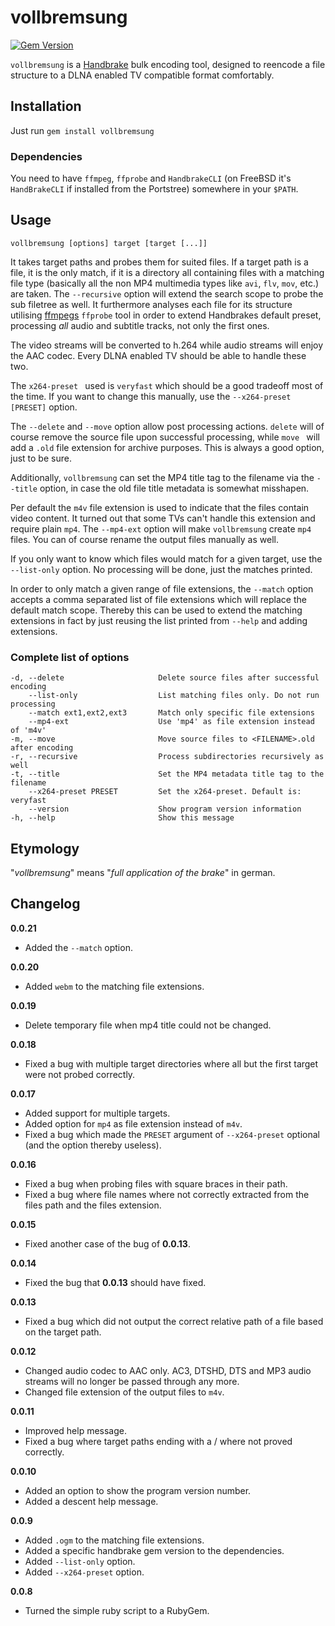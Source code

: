 # vollbremsung

[![Gem Version](https://badge.fury.io/rb/vollbremsung.svg)](http://badge.fury.io/rb/vollbremsung)

`vollbremsung` is a [Handbrake](https://handbrake.fr) bulk encoding tool, designed to reencode a file structure to a DLNA enabled TV compatible format comfortably.

## Installation

Just run ```gem install vollbremsung```

### Dependencies

You need to have `ffmpeg`, `ffprobe` and `HandbrakeCLI` (on FreeBSD it's `HandBrakeCLI` if installed from the Portstree) somewhere in your `$PATH`.

## Usage

	vollbremsung [options] target [target [...]]

It takes target paths and probes them for suited files. If a target path is a file, it is the only match, if it is a directory all containing files with a matching file type (basically all the non MP4 multimedia types like `avi`, `flv`, `mov`, etc.) are taken. The `--recursive` option will extend the search scope to probe the sub filetree as well. It furthermore analyses each file for its structure utilising [ffmpegs](https://www.ffmpeg.org) `ffprobe` tool in order to extend Handbrakes default preset, processing *all* audio and subtitle tracks, not only the first ones.

The video streams will be converted to h.264 while audio streams will enjoy the AAC codec. Every DLNA enabled TV should be able to handle these two.

The `x264-preset ` used is `veryfast` which should be a good tradeoff most of the time. If you want to change this manually, use the `--x264-preset [PRESET]` option.

The `--delete` and `--move` option allow post processing actions. `delete` will of course remove the source file upon successful processing, while `move ` will add a `.old` file extension for archive purposes. This is always a good option, just to be sure.

Additionally, `vollbremsung` can set the MP4 title tag to the filename via the `--title` option, in case the old file title metadata is somewhat misshapen.

Per default the `m4v` file extension is used to indicate that the files contain video content. It turned out that some TVs can't handle this extension and require plain `mp4`. The `--mp4-ext` option will make `vollbremsung` create `mp4` files. You can of course rename the output files manually as well.  

If you only want to know which files would match for a given target, use the `--list-only` option. No processing will be done, just the matches printed.

In order to only match a given range of file extensions, the `--match` option accepts a comma separated list of file extensions which will replace the default match scope. Thereby this can be used to extend the matching extensions in fact by just reusing the list printed from `--help` and adding extensions.

### Complete list of options

    -d, --delete                     Delete source files after successful encoding
        --list-only                  List matching files only. Do not run processing
		--match ext1,ext2,ext3       Match only specific file extensions
        --mp4-ext                    Use 'mp4' as file extension instead of 'm4v'
    -m, --move                       Move source files to <FILENAME>.old after encoding
    -r, --recursive                  Process subdirectories recursively as well
    -t, --title                      Set the MP4 metadata title tag to the filename
        --x264-preset PRESET         Set the x264-preset. Default is: veryfast
        --version                    Show program version information
    -h, --help                       Show this message

## Etymology

"*vollbremsung*" means "*full application of the brake*" in german.

## Changelog

**0.0.21**

+ Added the `--match` option.

**0.0.20**

+ Added `webm` to the matching file extensions.

**0.0.19**

+ Delete temporary file when mp4 title could not be changed.

**0.0.18**

+ Fixed a bug with multiple target directories where all but the first target were not probed correctly.

**0.0.17**

+ Added support for multiple targets.
+ Added option for `mp4` as file extension instead of `m4v`.
+ Fixed a bug which made the `PRESET` argument of `--x264-preset` optional (and the option thereby useless).

**0.0.16**

+ Fixed a bug when probing files with square braces in their path.
+ Fixed a bug where file names where not correctly extracted from the files path and the files extension.

**0.0.15**

+ Fixed another case of the bug of **0.0.13**.

**0.0.14**

+ Fixed the bug that **0.0.13** should have fixed.

**0.0.13**

+ Fixed a bug which did not output the correct relative path of a file based on the target path.

**0.0.12**

+ Changed audio codec to AAC only. AC3, DTSHD, DTS and MP3 audio streams will no longer be passed through any more.
+ Changed file extension of the output files to `m4v`.

**0.0.11**

+ Improved help message.
+ Fixed a bug where target paths ending with a / where not proved correctly.

**0.0.10**

+ Added an option to show the program version number.
+ Added a descent help message.

**0.0.9**

+ Added `.ogm` to the matching file extensions.
+ Added a specific handbrake gem version to the dependencies.
+ Added `--list-only` option.
+ Added `--x264-preset` option.

**0.0.8**

+ Turned the simple ruby script to a RubyGem.
